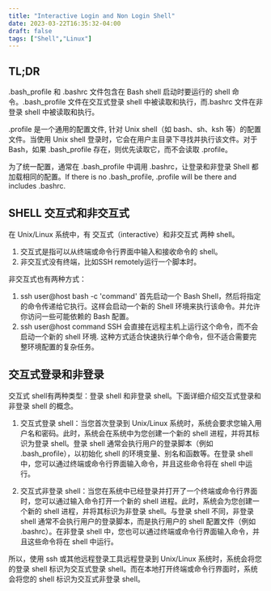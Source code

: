 ```yaml
---
title: "Interactive Login and Non Login Shell"
date: 2023-03-22T16:35:32-04:00
draft: false
tags: ["Shell","Linux"]
---
```


## TL;DR  

.bash_profile 和 .bashrc 文件包含在 Bash shell 启动时要运行的 shell 命令。.bash_profile 文件在交互式登录 shell 中被读取和执行，而.bashrc 文件在非登录 shell 中被读取和执行。

.profile 是一个通用的配置文件, 针对 Unix shell（如 bash、sh、ksh 等）的配置文件。当使用 Unix shell 登录时，它会在用户主目录下寻找并执行该文件。对于 Bash，如果 .bash_profile 存在，则优先读取它，而不会读取 .profile。

为了统一配置，通常在 .bash_profile 中调用 .bashrc，让登录和非登录 Shell 都加载相同的配置。If there is no .bash_profile, .profile will be there and includes .bashrc.


## SHELL 交互式和非交互式

在 Unix/Linux 系统中，有 交互式（interactive）和非交互式 两种 shell。  
1. 交互式是指可以从终端或命令行界面中输入和接收命令的 shell。
1. 非交互式没有终端，比如SSH remotely运行一个脚本时。

非交互式也有两种方式：
1. ssh user@host bash -c 'command' 首先启动一个 Bash Shell，然后将指定的命令传递给它执行。这样会启动一个新的 Shell 环境来执行该命令。并允许你访问一些可能依赖的 Bash 配置。
1. ssh user@host command SSH 会直接在远程主机上运行这个命令，而不会启动一个新的 shell 环境. 这种方式适合快速执行单个命令，但不适合需要完整环境配置的复杂任务。

## 交互式登录和非登录
交互式 shell有两种类型：登录 shell 和非登录 shell。下面详细介绍交互式登录和非登录 shell 的概念。

1. 交互式登录 shell：当您首次登录到 Unix/Linux 系统时，系统会要求您输入用户名和密码。此时，系统会在系统中为您创建一个新的 shell 进程，并将其标识为登录 shell。登录 shell 通常会执行用户的登录脚本（例如 .bash_profile），以初始化 shell 的环境变量、别名和函数等。在登录 shell 中，您可以通过终端或命令行界面输入命令，并且这些命令将在 shell 中运行。

1. 交互式非登录 shell：当您在系统中已经登录并打开了一个终端或命令行界面时，您可以通过输入命令打开一个新的 shell 进程。此时，系统会为您创建一个新的 shell 进程，并将其标识为非登录 shell。与登录 shell 不同，非登录 shell 通常不会执行用户的登录脚本，而是执行用户的 shell 配置文件（例如 .bashrc）。在非登录 shell 中，您也可以通过终端或命令行界面输入命令，并且这些命令将在 shell 中运行。

所以，使用 ssh 或其他远程登录工具远程登录到 Unix/Linux 系统时，系统会将您的登录 shell 标识为交互式登录 shell。而在本地打开终端或命令行界面时，系统会将您的 shell 标识为交互式非登录 shell。

